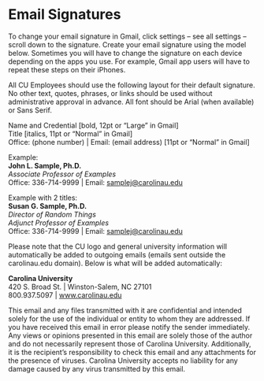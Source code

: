 # Email Signatures

To change your email signature in Gmail, click settings – see all settings – scroll down to the signature. Create your email signature using the model below. Sometimes you will have to change the signature on each device depending on the apps you use. For example, Gmail app users will have to repeat these steps on their iPhones.

All CU Employees should use the following layout for their default signature.  No other text, quotes, phrases, or links should be used without administrative approval in advance.  All font should be Arial (when available) or Sans Serif.

Name and Credential [bold, 12pt or “Large” in Gmail]  
Title [italics, 11pt or “Normal” in Gmail]  
Office: (phone number) | Email: (email address) [11pt or “Normal” in Gmail]  

Example:  
	**John L. Sample, Ph.D.**  
	*Associate Professor of Examples*  
	Office: 336-714-9999  |  Email: samplej@carolinau.edu  

Example with 2 titles:  
**Susan G. Sample, Ph.D.**  
	*Director of Random Things*  
	*Adjunct Professor of Examples*  
	Office: 336-714-9999  |  Email: samplej@carolinau.edu  


Please note that the CU logo and general university information will automatically be added to outgoing emails (emails sent outside the carolinau.edu domain).  Below is what will be added automatically:

 **Carolina University**  
 420 S. Broad St.  |  Winston-Salem, NC  27101  
 800.937.5097  |  www.carolinau.edu   
  
  
This email and any files transmitted with it are confidential and intended solely for the use of the individual or entity to whom they are addressed. If you have received this email in error please notify the sender immediately.  Any views or opinions presented in this email are solely those of the author and do not necessarily represent those of Carolina University.  Additionally, it is the recipient’s responsibility to check this email and any attachments for the presence of viruses. Carolina University accepts no liability for any damage caused by any virus transmitted by this email.

